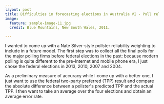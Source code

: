 ```yaml
---
layout: post
title: Difficulties in forecasting elections in Australia VI - Poll reliability
image:
  feature: sample-image-11.jpg
  credit: Blue Mountains, New South Wales, 2011. 

---
```


I wanted to come up with a Nate Silver-style pollster reliability weighting to include in a future model. The first step was to collect all the final polls for the major polling firms before federal elections in the past: because modern polling is quite different to the pre-Internet and mobile phone era, I just chose the federal elections in 2013, 2010, 2007 and 2004. 

As a preliminary measure of accuracy while I come up with a better one, I just want to use the federal two-party preferred (TPP) result and compare the absolute difference between a pollster's predicted TPP and the actual TPP. I then want to take an average over the four elections and obtain an average error rate.